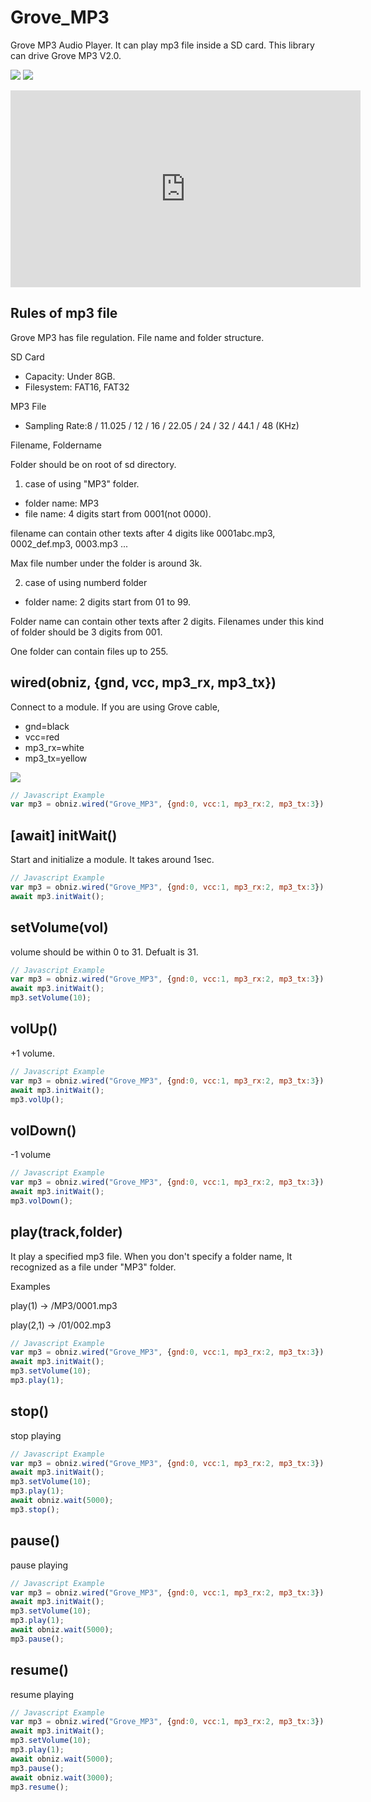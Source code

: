 # Grove_MP3
Grove MP3 Audio Player.
It can play mp3 file inside a SD card.
This library can drive Grove MP3 V2.0.

![](./image.jpg)
![](./image2.jpg)

<iframe width="560" height="315" src="https://www.youtube.com/embed/cCRMpeUk9HM" frameborder="0" allow="autoplay; encrypted-media" allowfullscreen></iframe>

## Rules of mp3 file
Grove MP3 has file regulation. File name and folder structure.


SD Card

- Capacity: Under 8GB.  
- Filesystem: FAT16, FAT32

MP3 File

- Sampling Rate:8 / 11.025 / 12 / 16 / 22.05 / 24 / 32 / 44.1 / 48 (KHz)

Filename, Foldername

Folder should be on root of sd directory.

1. case of using "MP3" folder.

 - folder name: MP3
 - file name: 4 digits start from 0001(not 0000).

filename can contain other texts after 4 digits like 0001abc.mp3, 0002_def.mp3, 0003.mp3 ...

Max file number under the folder is around 3k.

2. case of using numberd folder

- folder name: 2 digits start from 01 to 99.

Folder name can contain other texts after 2 digits.
Filenames under this kind of folder should be 3 digits from 001.

One folder can contain files up to 255.

## wired(obniz, {gnd, vcc, mp3_rx, mp3_tx})

Connect to a module.
If you are using Grove cable, 

- gnd=black
- vcc=red
- mp3_rx=white
- mp3_tx=yellow

![](./wire.jpg)

```Javascript
// Javascript Example
var mp3 = obniz.wired("Grove_MP3", {gnd:0, vcc:1, mp3_rx:2, mp3_tx:3});
```

## [await] initWait()
Start and initialize a module.
It takes around 1sec.
```javascript
// Javascript Example
var mp3 = obniz.wired("Grove_MP3", {gnd:0, vcc:1, mp3_rx:2, mp3_tx:3});
await mp3.initWait();
```

## setVolume(vol)
volume should be within 0 to 31.
Defualt is 31.
```javascript
// Javascript Example
var mp3 = obniz.wired("Grove_MP3", {gnd:0, vcc:1, mp3_rx:2, mp3_tx:3});
await mp3.initWait();
mp3.setVolume(10);
```

## volUp()
+1 volume.
```javascript
// Javascript Example
var mp3 = obniz.wired("Grove_MP3", {gnd:0, vcc:1, mp3_rx:2, mp3_tx:3});
await mp3.initWait();
mp3.volUp();
```

## volDown()
-1 volume
```javascript
// Javascript Example
var mp3 = obniz.wired("Grove_MP3", {gnd:0, vcc:1, mp3_rx:2, mp3_tx:3});
await mp3.initWait();
mp3.volDown();
```

## play(track,folder)
It play a specified mp3 file.
When you don't specify a folder name, It recognized as a file under "MP3" folder.

Examples

play(1) -> /MP3/0001.mp3

play(2,1) -> /01/002.mp3

```javascript
// Javascript Example
var mp3 = obniz.wired("Grove_MP3", {gnd:0, vcc:1, mp3_rx:2, mp3_tx:3});
await mp3.initWait();
mp3.setVolume(10);
mp3.play(1);
```

## stop()
stop playing
```javascript
// Javascript Example
var mp3 = obniz.wired("Grove_MP3", {gnd:0, vcc:1, mp3_rx:2, mp3_tx:3});
await mp3.initWait();
mp3.setVolume(10);
mp3.play(1);
await obniz.wait(5000);
mp3.stop();
```

## pause()
pause playing
```javascript
// Javascript Example
var mp3 = obniz.wired("Grove_MP3", {gnd:0, vcc:1, mp3_rx:2, mp3_tx:3});
await mp3.initWait();
mp3.setVolume(10);
mp3.play(1);
await obniz.wait(5000);
mp3.pause();
```

## resume()
resume playing
```javascript
// Javascript Example
var mp3 = obniz.wired("Grove_MP3", {gnd:0, vcc:1, mp3_rx:2, mp3_tx:3});
await mp3.initWait();
mp3.setVolume(10);
mp3.play(1);
await obniz.wait(5000);
mp3.pause();
await obniz.wait(3000);
mp3.resume();
```
